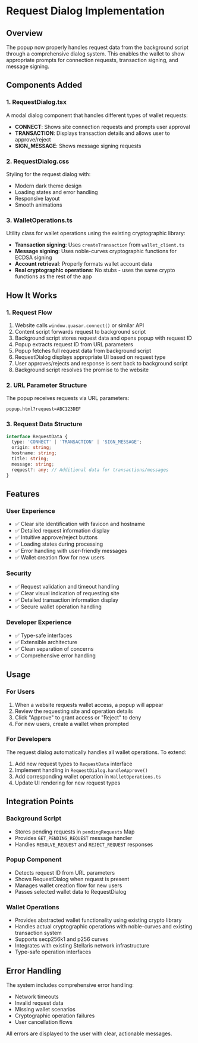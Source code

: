 # Request Dialog Implementation

## Overview

The popup now properly handles request data from the background script through a comprehensive dialog system. This enables the wallet to show appropriate prompts for connection requests, transaction signing, and message signing.

## Components Added

### 1. RequestDialog.tsx
A modal dialog component that handles different types of wallet requests:
- **CONNECT**: Shows site connection requests and prompts user approval
- **TRANSACTION**: Displays transaction details and allows user to approve/reject
- **SIGN_MESSAGE**: Shows message signing requests

### 2. RequestDialog.css
Styling for the request dialog with:
- Modern dark theme design
- Loading states and error handling
- Responsive layout
- Smooth animations

### 3. WalletOperations.ts
Utility class for wallet operations using the existing cryptographic library:
- **Transaction signing**: Uses `createTransaction` from `wallet_client.ts` 
- **Message signing**: Uses noble-curves cryptographic functions for ECDSA signing
- **Account retrieval**: Properly formats wallet account data
- **Real cryptographic operations**: No stubs - uses the same crypto functions as the rest of the app

## How It Works

### 1. Request Flow
1. Website calls `window.quasar.connect()` or similar API
2. Content script forwards request to background script
3. Background script stores request data and opens popup with request ID
4. Popup extracts request ID from URL parameters
5. Popup fetches full request data from background script
6. RequestDialog displays appropriate UI based on request type
7. User approves/rejects and response is sent back to background script
8. Background script resolves the promise to the website

### 2. URL Parameter Structure
The popup receives requests via URL parameters:
```
popup.html?request=ABC123DEF
```

### 3. Request Data Structure
```typescript
interface RequestData {
  type: 'CONNECT' | 'TRANSACTION' | 'SIGN_MESSAGE';
  origin: string;
  hostname: string;
  title: string;
  message: string;
  request?: any; // Additional data for transactions/messages
}
```

## Features

### User Experience
- ✅ Clear site identification with favicon and hostname
- ✅ Detailed request information display
- ✅ Intuitive approve/reject buttons
- ✅ Loading states during processing
- ✅ Error handling with user-friendly messages
- ✅ Wallet creation flow for new users

### Security
- ✅ Request validation and timeout handling
- ✅ Clear visual indication of requesting site
- ✅ Detailed transaction information display
- ✅ Secure wallet operation handling

### Developer Experience
- ✅ Type-safe interfaces
- ✅ Extensible architecture
- ✅ Clean separation of concerns
- ✅ Comprehensive error handling

## Usage

### For Users
1. When a website requests wallet access, a popup will appear
2. Review the requesting site and operation details
3. Click "Approve" to grant access or "Reject" to deny
4. For new users, create a wallet when prompted

### For Developers
The request dialog automatically handles all wallet operations. To extend:

1. Add new request types to `RequestData` interface
2. Implement handling in `RequestDialog.handleApprove()`
3. Add corresponding wallet operation in `WalletOperations.ts`
4. Update UI rendering for new request types

## Integration Points

### Background Script
- Stores pending requests in `pendingRequests` Map
- Provides `GET_PENDING_REQUEST` message handler
- Handles `RESOLVE_REQUEST` and `REJECT_REQUEST` responses

### Popup Component
- Detects request ID from URL parameters
- Shows RequestDialog when request is present
- Manages wallet creation flow for new users
- Passes selected wallet data to RequestDialog

### Wallet Operations
- Provides abstracted wallet functionality using existing crypto library
- Handles actual cryptographic operations with noble-curves and existing transaction system
- Supports secp256k1 and p256 curves 
- Integrates with existing Stellaris network infrastructure
- Type-safe operation interfaces

## Error Handling

The system includes comprehensive error handling:
- Network timeouts
- Invalid request data
- Missing wallet scenarios
- Cryptographic operation failures
- User cancellation flows

All errors are displayed to the user with clear, actionable messages.
